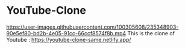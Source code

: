 # YouTube-Clone
https://user-images.githubusercontent.com/100305608/235348903-90e5ef80-bd2b-4e05-91cc-66ccf8574f8b.mp4
This is the clone of Youtube : https://youtube-clone-same.netlify.app/

